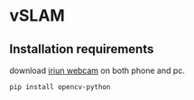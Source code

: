 # vSLAM

## Installation requirements

download [iriun webcam](https://iriun.com/) on both phone and pc.

```pip install opencv-python```
